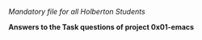 *Mandatory file for all Holberton Students*

**Answers to the Task questions of project 0x01-emacs**